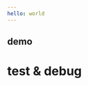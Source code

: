 ```yaml
---
hello: world
---
```


<script setup>
import { ref, onMounted, computed } from 'vue'
import { PhotoProvider, PhotoConsumer } from '../src/index.ts'

const svgs = import.meta.glob('/public/*.svg', { eager: true })

const icons = ref([])

const generatePhotoProps = computed(() => (item) => {
  return {
    src: item.src,
    intro: item.intro,
    hideCounter: item.hideCounter,
    hideOperate: item.hideOperate,
  }
})

onMounted(() => {
  Object.entries(svgs).forEach(([key, mod], index) => {
    icons.value.push({
      src: mod.default,
      intro: index % 2 === 0 ? null : key,
      id: index,
      hideOperate: index % 2 === 0,
      hideCounter: index % 2 === 0,
    })
  })
})
</script>

## demo

<div>
  <h1>test & debug</h1>
  <div :class="$style.imgsWrap">
  <ClientOnly>
      <photo-provider loop :default-backdrop-opacity="0.5">
      <photo-consumer v-for="item in icons" :key="item.id" v-bind="generatePhotoProps(item)" style="display: block">
        <div :class="$style.photoItem">
          <img :src="item.src" />
        </div>
      </photo-consumer>
    </photo-provider>
  </ClientOnly>
  </div>
</div>

<style module>
.imgsWrap {
  display: flex;
  align-items: center;
}

.photoItem {
width: 100%;
margin: 0 24px;
}

.photoItem img {
width: 50px;
height: 50px;
}
</style>
